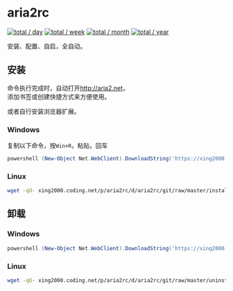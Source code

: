 # aria2rc

[![total / day](https://img.shields.io/badge/dynamic/json?url=https://data.jsdelivr.com/v1/package/gh/star2000/count@4/stats/day&label=total&query=total&suffix=+/+day&style=flat-square)](https://github.com/star2000/count)
[![total / week](https://img.shields.io/badge/dynamic/json?url=https://data.jsdelivr.com/v1/package/gh/star2000/count@4/stats/week&label=total&query=total&suffix=+/+week&style=flat-square)](https://github.com/star2000/count)
[![total / month](https://img.shields.io/badge/dynamic/json?url=https://data.jsdelivr.com/v1/package/gh/star2000/count@4/stats/month&label=total&query=total&suffix=+/+month&style=flat-square)](https://github.com/star2000/count)
[![total / year](https://img.shields.io/badge/dynamic/json?url=https://data.jsdelivr.com/v1/package/gh/star2000/count@4/stats/year&label=total&query=total&suffix=+/+year&style=flat-square)](https://github.com/star2000/count)

安装、配置、自启，全自动。

## 安装

命令执行完成时，自动打开<http://aria2.net>，  
添加书签或创建快捷方式来方便使用。

或者自行安装浏览器扩展。

### Windows

复制以下命令，按`Win+R`，粘贴，回车

```powershell
powershell (New-Object Net.WebClient).DownloadString('https://xing2000.coding.net/p/aria2rc/d/aria2rc/git/raw/master/install.ps1') | iex
```

### Linux

```bash
wget -qO- xing2000.coding.net/p/aria2rc/d/aria2rc/git/raw/master/install.sh | sh
```

## 卸载

### Windows

```powershell
powershell (New-Object Net.WebClient).DownloadString('https://xing2000.coding.net/p/aria2rc/d/aria2rc/git/raw/master/uninstall.ps1') | iex
```

### Linux

```bash
wget -qO- xing2000.coding.net/p/aria2rc/d/aria2rc/git/raw/master/uninstall.sh | sh
```
